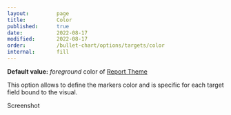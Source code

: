 ```yaml
---
layout:         page
title:          Color
published:      true
date:           2022-08-17
modified:   	2022-08-17
order:          /bullet-chart/options/targets/color
internal:       fill
---
```

**Default value:** *foreground* color of [Report Theme](../../features/themes.md)

This option allows to define the markers color and is specific for each target field bound to the visual.

<todo>Screenshot</todo>